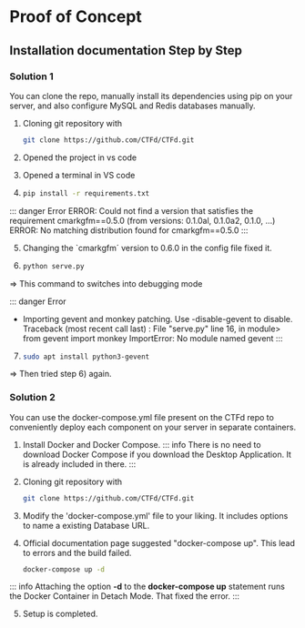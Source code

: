 # Proof of Concept

## Installation documentation Step by Step

###     Solution 1
You can clone the repo, manually install its dependencies using pip on your server, and also configure MySQL and Redis databases manually.

1) Cloning git repository with
   ```bash
   git clone https://github.com/CTFd/CTFd.git

2) Opened the project in vs code

3) Opened a terminal in VS code

4) ```bash
   pip install -r requirements.txt

 ::: danger Error
ERROR: Could not find a version that satisfies the requirement cmarkgfm==0.5.0 (from versions: 0.1.0al, 0.1.0a2, 0.1.0, ...)
ERROR: No matching distribution found for cmarkgfm==0.5.0
:::

5)	Changing the `cmarkgfm´ version to 0.6.0 in the config file fixed it.

6) ```bash
   python serve.py

  => This command to switches into debugging mode

  ::: danger Error
  * Importing gevent and monkey patching. Use -disable-gevent to disable.
  Traceback (most recent call last) :
  File "serve.py"
  line 16, in module>
  from gevent import monkey
  ImportError: No module named gevent
  :::
7) ```bash
   sudo apt install python3-gevent
  => Then tried step 6) again.

### Solution 2
You can use the docker-compose.yml file present on the CTFd repo to conveniently deploy each component on your server in separate containers.

1) Install Docker and Docker Compose.
::: info
There is no need to download Docker Compose if you download the Desktop Application. It is already included in there.
:::

2) Cloning git repository with
   ```bash
   git clone https://github.com/CTFd/CTFd.git

3) Modify the 'docker-compose.yml' file to your liking. It includes options to name a existing Database URL.

4) Official documentation page suggested "docker-compose up". This lead to errors and the build failed.
   ```bash
   docker-compose up -d
::: info
Attaching the option **-d** to the **docker-compose up** statement runs the Docker Container in Detach Mode. That fixed the error.
:::

5) Setup is completed.
